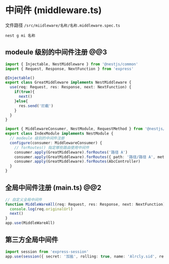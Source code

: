 # 中间件 (middleware.ts)

文件路径 `/src/miidleware/名称/名称.middleware.spec.ts`

```shell
nest g mi 名称
```

## modeule 级别的中间件注册 @@3

```typescript
import { Injectable, NestMiddleware } from '@nestjs/common'
import { Request, Response, NextFunction } from 'express'

@Injectable()
export class GreatMiddleware implements NestMiddleware {
  use(req: Request, res: Response, next: NextFunction) {
    if(true){
      next()
    }else{
      res.send('拦截')
    }
  }
}
```

```typescript
import { MiddlewareConsumer, NestModule, RequestMethod } from '@nestjs/common'
export class IndexModule implements NestModule {
  // modeule 级别的中间件注册
  configure(consumer: MiddlewareConsumer) {
    // forRoutes() 指定哪些路由使用中间件
    consumer.apply(GreatMiddleware).forRoutes('路径 A')
    consumer.apply(GreatMiddleware).forRoutes({ path: '路径/路径 A', method: RequestMethod.GET }, { path: '路径/路径 B', method: RequestMethod.GET })
    consumer.apply(GreatMiddleware).forRoutes(AbcController)
  }
}
```

## 全局中间件注册 (main.ts) @@2

```typescript
// 自定义全局中间件
function MiddleWareAll(req: Request, res: Response, next: NextFunction) {
  console.log(req.originalUrl)
  next()
}
app.use(MiddleWareAll)
```

## 第三方全局中间件

```typescript
import session from 'express-session'
app.use(session({ secret: '加盐', rolling: true, name: 'Alrcly.sid', resave: false, saveUninitialized: false }))
```
